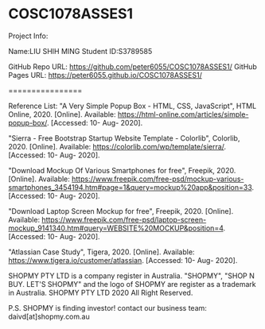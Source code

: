 # COSC1078ASSES1
Project Info:

Name:LIU SHIH MING
Student ID:S3789585

GitHub Repo URL: https://github.com/peter6055/COSC1078ASSES1/
GitHub Pages URL: https://peter6055.github.io/COSC1078ASSES1/

================

Reference List:
"A Very Simple Popup Box - HTML, CSS, JavaScript", HTML Online, 2020. [Online]. Available: https://html-online.com/articles/simple-popup-box/. [Accessed: 10- Aug- 2020].

"Sierra - Free Bootstrap Startup Website Template - Colorlib", Colorlib, 2020. [Online]. Available: https://colorlib.com/wp/template/sierra/. [Accessed: 10- Aug- 2020].

"Download Mockup Of Various Smartphones for free", Freepik, 2020. [Online]. Available: https://www.freepik.com/free-psd/mockup-various-smartphones_3454194.htm#page=1&query=mockup%20app&position=33. [Accessed: 10- Aug- 2020].

"Download Laptop Screen Mockup for free", Freepik, 2020. [Online]. Available: https://www.freepik.com/free-psd/laptop-screen-mockup_9141340.htm#query=WEBSITE%20MOCKUP&position=4. [Accessed: 10- Aug- 2020]. 

"Atlassian Case Study", Tigera, 2020. [Online]. Available: https://www.tigera.io/customer/atlassian. [Accessed: 10- Aug- 2020].


SHOPMY PTY LTD is a company register in Australia. "SHOPMY", "SHOP N BUY. LET'S SHOPMY" and the logo of SHOPMY are register as a trademark in Australia. 
SHOPMY PTY LTD 2020 All Right Reserved. 


P.S. SHOPMY is finding investor! contact our business team: daivd[at]shopmy.com.au
